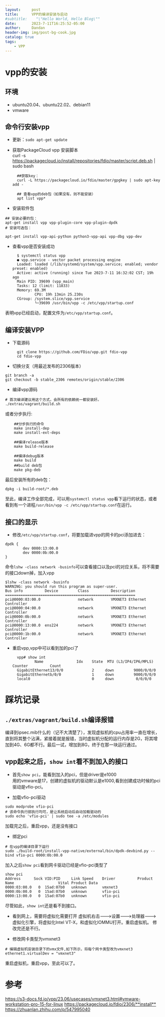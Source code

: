 ```yaml
---
layout:     post
title:      VPP的编译安装与启动
#subtitle:    "\"Hello World, Hello Blog\""
date:       2023-7-11T16:25:52-05:00
author:     Dandan
header-img: img/post-bg-cook.jpg
catalog: true
tags:
    - VPP
---
```


# vpp的安装
## 环境
- ubuntu20.04、ubuntu22.02、debian11
- vmware

## 命令行安装vpp  
- 更新：`sudo apt-get update`
- 获取PackageCloud vpp 安装脚本   
        curl -s https://packagecloud.io/install/repositories/fdio/master/script.deb.sh | sudo bash

        ##获取key：
        curl -L https://packagecloud.io/fdio/master/gpgkey | sudo apt-key add -

        ## 查看vpp的deb包（如果没有，则不能安装）
        apt list vpp*

- 安装软件包    

```shell
## 安装必要的包：
apt-get install vpp vpp-plugin-core vpp-plugin-dpdk
# 安装可选包：

apt-get install vpp-api-python python3-vpp-api vpp-dbg vpp-dev
```

- 查看vpp是否安装成功    

        $ systemctl status vpp
        ● vpp.service - vector packet processing engine
        Loaded: loaded (/lib/systemd/system/vpp.service; enabled; vendor preset: enabled)
        Active: active (running) since Tue 2023-7-11 16:32:02 CST; 19h ago
        Main PID: 39699 (vpp_main)
        Tasks: 12 (limit: 11833)
        Memory: 69.3M
                CPU: 19h 13min 25.230s
        CGroup: /system.slice/vpp.service
                └─39699 /usr/bin/vpp -c /etc/vpp/startup.conf


表明vpp已经启动，配置文件为`/etc/vpp/startup.conf`。

## 编译安装VPP    
- 下载源码  

        git clone https://github.com/FDio/vpp.git fdio-vpp
        cd fdio-vpp

- 切换分支（用最近发布的2306版本）
```
git branch -a
git checkout -b stable_2306 remotes/origin/stable/2306
```
- 编译vpp源码
```
# 首次编译建议用这个方式，会所有的依赖统一都安装好。
./extras/vagrant/build.sh
```
或者分步执行:  
 
        ##分步执行的命令  
        make install-dep
        make install-ext-deps

        ##编译release版本  
        make build-release

        ##编译debug版本
        make build
        ##build deb包
        make pkg-deb


最后安装所有的deb包：
```
dpkg -i build-root/*.deb
```
至此，编译工作全部完成，可以用`systemctl status vpp`看下运行的状态，或者看到有一个进程`/usr/bin/vpp -c /etc/vpp/startup.conf`在运行。

## 接口的显示
- 修改`/etc/vpp/startup.conf`，将要加载进vpp的网卡的pci添加进去：
```
dpdk {
        dev 0000:13:00.0
        dev 0000:0b:00.0
}
```
命令`lshw -class network -businfo`可以查看接口以及pci的对应关系，将不需要的接口down掉，加入vpp
```
$lshw -class network -businfo
WARNING: you should run this program as super-user.
Bus info          Device         Class          Description
===========================================================
pci@0000:03:00.0                 network        VMXNET3 Ethernet Controller
pci@0000:04:00.0                 network        VMXNET3 Ethernet Controller
pci@0000:0b:00.0                 network        VMXNET3 Ethernet Controller
pci@0000:13:00.0  ens224         network        VMXNET3 Ethernet Controller
pci@0000:1b:00.0                 network        VMXNET3 Ethernet Controller
```
- 重启vpp,vpp中可以看到加的pci了   

        vpp# show int
                Name               Idx    State  MTU (L3/IP4/IP6/MPLS)     Counter          Count
        GigabitEthernet13/0/0             2     down         9000/0/0/0
        GigabitEthernetb/0/0              1     down         9000/0/0/0
        local0                            0     down          0/0/0/0


# 踩坑记录
## `./extras/vagrant/build.sh`编译报错
编译到ipsec.mib什么的（记不大清楚了），发现虚拟机的cpu占用率一直在增长，直到将其整个沾满，紧接着就是报错，当时虚拟机分配的运行内存是2G，将其增加到4G、6G都不行。最后一试，增加到8G，终于在那一块运行通过。

## vpp起来之后，`show int`看不到加入的接口
- 首先`show pci`，能看到加入的pci，但是driver是e1000  
用的vmware是17，创建的虚拟机的驱动默认是e1000,看到创建成功时候的pci驱动是vfio-pci。

- 加载vfio-pci驱动
```
sudo modprobe vfio-pci
# 该命令执行部执行均可，是让系统启动后自动加载驱动的
sudo echo 'vfio-pci' | sudo tee -a /etc/modules
```
加载完之后，重启vpp，还是没有接口

- 绑定pci
```
# 在vpp的编译目录下运行
sudo ./build-root/install-vpp-native/external/bin/dpdk-devbind.py --bind vfio-pci 0000:0b:00.0
```
加入之后`show pci`看到网卡驱动已经是vfio-pci类型了

```
show pci
Address      Sock VID:PID     Link Speed    Driver          Product Name                    Vital Product Data
0000:03:00.0   0  15ad:07b0   unknown       vmxnet3
0000:0b:00.0   0  15ad:07b0   unknown       vfio-pci
0000:13:00.0   0  15ad:07b0   unknown       vfio-pci

```
尽管如此，`show int`还是看不到接口。

- 看到网上，需要将虚拟化需要打开
虚拟机右击--->设置--->处理器--->虚拟化引擎，将虚拟化Intel VT-X，和虚拟化IOMMU打开。重启虚拟机。
修改完还是不行。

- 修改网卡类型为vmxnet3
```
# 编辑虚拟机安装目录下的vmx文件,如下所示，将每个网卡类型改为vmxnet3
ethernet1.virtualDev = "vmxnet3"
```
重启虚拟机，重启vpp，至此可以了。

# 参考
<https://s3-docs.fd.io/vpp/23.06/usecases/vmxnet3.html#vmware-workstation-pro-15-for-linux>
<https://packagecloud.io/fdio/2306/**install**>  
<https://zhuanlan.zhihu.com/p/547995040>
